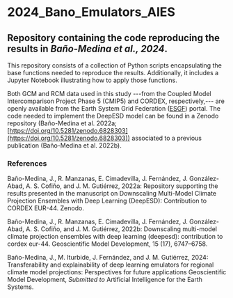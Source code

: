 # 2024_Bano_Emulators_AIES
## Repository containing the code reproducing the results in ***Baño-Medina et al., 2024***. 
This repository consists of a collection of Python scripts encapsulating the base functions needed to reproduce the results. Additionally, it includes a Jupyter Notebook illustrating how to apply those functions.

Both GCM and RCM data used in this study ---from the Coupled Model Intercomparison Project Phase 5 (CMIP5) and CORDEX, respectively,--- are openly available from the Earth System Grid Federation ([ESGF](https://esgf.llnl.gov)) portal. The code needed to implement the DeepESD model can be found in a Zenodo repository (Baño-Medina et al. 2022a; [https://doi.org/10.5281/zenodo.6828303](https://doi.org/10.5281/zenodo.6828303)) associated to a previous publication (Baño-Medina et al. 2022b).

### References

Baño-Medina, J., R. Manzanas, E. Cimadevilla, J. Fernández, J. González-Abad, A. S. Cofiño, and J. M. Gutiérrez, 2022a: Repository supporting the results presented in the manuscript on Downscaling Multi-Model Climate Projection Ensembles with Deep Learning (DeepESD): Contribution to CORDEX EUR-44. Zenodo.

Baño-Medina, J., R. Manzanas, E. Cimadevilla, J. Fernández, J. González-Abad, A. S. Cofiño, and J. M. Gutiérrez, 2022b: Downscaling multi-model climate projection ensembles with deep learning (deepesd): contribution to cordex eur-44. Geoscientific Model Development, 15 (17), 6747–6758.

Baño-Medina, J., M. Iturbide, J. Fernández, and J. M. Gutiérrez, 2024: Transferability and explainability of deep learning emulators for regional climate model projections: Perspectives for future applications Geoscientific Model Development, *Submitted to* Artificial Intelligence for the Earth Systems.
